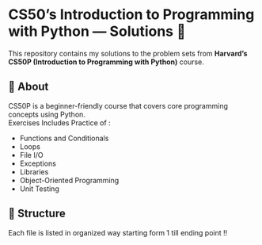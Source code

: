 # CS50’s Introduction to Programming with Python — Solutions 🐍

This repository contains my solutions to the problem sets from **Harvard’s CS50P (Introduction to Programming with Python)** course.

## 📘 About
CS50P is a beginner-friendly course that covers core programming concepts using Python.  
Exercises Includes Practice of : 

- Functions and Conditionals  
- Loops  
- File I/O  
- Exceptions  
- Libraries  
- Object-Oriented Programming  
- Unit Testing  

## 📁 Structure
Each file is listed in organized way starting form 1 till ending point !!
